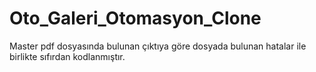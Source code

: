 # Oto_Galeri_Otomasyon_Clone


Master pdf dosyasında bulunan çıktıya göre dosyada bulunan hatalar ile birlikte sıfırdan kodlanmıştır.


